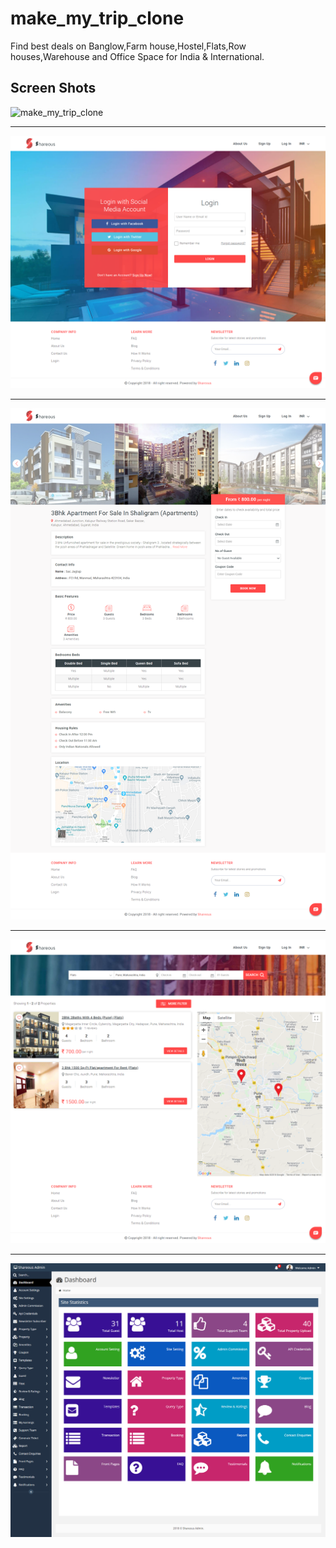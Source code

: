 # make_my_trip_clone
Find best deals on Banglow,Farm house,Hostel,Flats,Row houses,Warehouse and Office Space for India &amp; International.

## Screen Shots
![make_my_trip_clone](https://github.com/LazyBruceWayne/make_my_trip_clone/blob/master/sh1.png)
<hr>

![make_my_trip_clone](https://github.com/LazyBruceWayne/make_my_trip_clone/blob/master/sh2.png)
<hr>

![make_my_trip_clone](https://github.com/LazyBruceWayne/make_my_trip_clone/blob/master/sh3.png)
<hr>

![make_my_trip_clone](https://github.com/LazyBruceWayne/make_my_trip_clone/blob/master/sh4.png)
<hr>

![make_my_trip_clone](https://github.com/LazyBruceWayne/make_my_trip_clone/blob/master/sh5.png)
